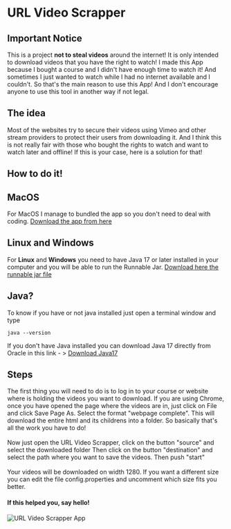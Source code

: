 # URL Video Scrapper

## Important Notice
This is a project **not to steal videos** around the internet! It is only intended to download
videos that you have the right to watch! I made this App because I bought a course and 
I didn't have enough time to watch it! And sometimes I just wanted to watch while I had
no internet available and I couldn't. So that's the main reason to use this App! 
And I don't encourage anyone to use this tool in another way if not legal.

## The idea 
Most of the websites try to secure their videos using Vimeo and other stream providers
to protect their users from downloading it. And I think this is not really fair with those
who bought the rights to watch and want to watch later and offline! If this is your case, here is a solution for that!

## How to do it!
## **MacOS**
For MacOS I manage to bundled the app so you don't need to deal with coding. [Download the app from here](https://github.com/rcastrucci/URLVideoScrapper/blob/main/Bundled%20App/URLScrapper_macos_1_0.dmg)

## **Linux and Windows**
For **Linux** and **Windows** you need to have Java 17 or later installed in your computer and you will be able to run the Runnable Jar. [Download here the runnable jar file](https://github.com/rcastrucci/URLVideoScrapper/blob/main/Runnable%20Jar/URLScrapper.jar)

## Java?
To know if you have or not java installed just open a terminal window and type

    java --version

If you don't have Java installed you can download Java 17 directly from Oracle in this link - > [Download Java17](https://www.oracle.com/java/technologies/javase/jdk17-archive-downloads.html)

## Steps
The first thing you will need to do is to log in to your course or website where is holding
the videos you want to download. If you are using Chrome, once you have opened the page
where the videos are in, just click on File and click Save Page As. Select the format 
"webpage complete". This will download the entire html and its childrens into a folder.
So basically that's all the work you have to do!
<br><br>
Now just open the URL Video Scrapper, click on the button "source" and select the downloaded folder 
Then click on the button "destination" and select the path where you want to save the videos. 
Then push "start"
<br><br>
Your videos will be downloaded on width 1280. If you want a different size you can edit the
file config.properties and uncomment which size fits you better.

#### **If this helped you, say hello!**

![URL Video Scrapper App](https://github.com/rcastrucci/URLVideoScrapper/blob/main/Runnable%20Jar/main_screen.png)
